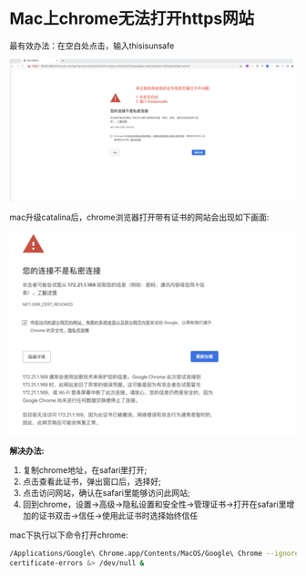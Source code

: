 # Mac上chrome无法打开https网站

最有效办法：在空白处点击，输入thisisunsafe

![chrome-https](./images/chrome-https.png)

mac升级catalina后，chrome浏览器打开带有证书的网站会出现如下画面:

![chrome-https-mac](./images/chrome-https-mac.png)

**解决办法:**

1. 复制chrome地址，在safari里打开;
2. 点击查看此证书，弹出窗口后，选择好;
3. 点击访问网站，确认在safari里能够访问此网站;
4. 回到chrome，设置->高级->隐私设置和安全性->管理证书->打开在safari里增加的证书双击->信任→使用此证书时选择始终信任

mac下执行以下命令打开chrome:

```bash
/Applications/Google\ Chrome.app/Contents/MacOS/Google\ Chrome --ignore-
certificate-errors &> /dev/null &
```

